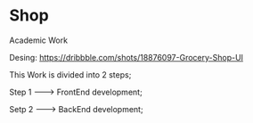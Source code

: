 # Shop
Academic Work


Desing: https://dribbble.com/shots/18876097-Grocery-Shop-UI

This Work is divided into 2 steps;

Step 1 ---> FrontEnd development;

Setp 2 ---> BackEnd development;
